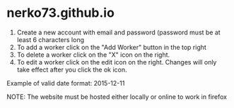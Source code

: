 # nerko73.github.io
1. Create a new account with email and password (password must be at least 6 characters long
2. To add a worker click on the "Add Worker" button in the top right
3. To delete a worker click on the "X" icon on the right.
4. To edit a worker click on the edit icon on the right. Changes will only take effect after you click the ok icon.

Example of valid date format: 2015-12-11

NOTE: The website must be hosted either locally or online to work in firefox
